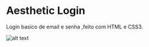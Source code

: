 # Aesthetic Login 
Login basico de email e senha ,feito com HTML e CSS3.

![alt text](https://raw.githubusercontent.com/nxgabriel/loginprototype-/main/img/gitprint.png)
